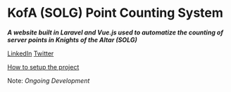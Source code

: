 # KofA (SOLG) Point Counting System
_**A website built in Laravel and Vue.js used to automatize the counting of server points in Knights of the Altar (SOLG)**_

[LinkedIn](https://www.linkedin.com/in/jenpatrickconcon/) [Twitter](https://twitter.com/jenpatrickcn)

[How to setup the project](https://devmarketer.io/learn/setup-laravel-project-cloned-github-com/)

Note: *Ongoing Development*
